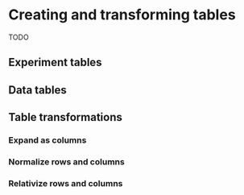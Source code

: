 # Creating and transforming tables

TODO

## Experiment tables

## Data tables

## Table transformations

### Expand as columns

### Normalize rows and columns

### Relativize rows and columns

<!-- :wrap=soft:mode=markdown: -->